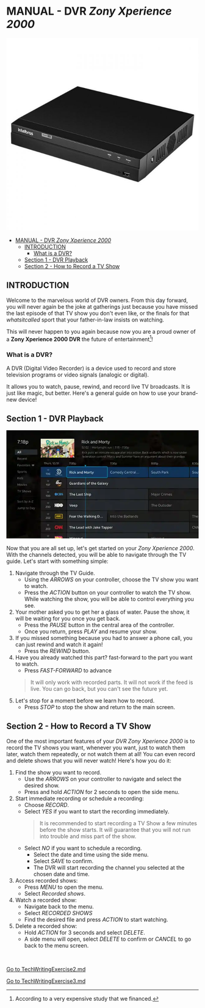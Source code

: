 # MANUAL - DVR *Zony Xperience 2000*
![Your brand-new Zony Xperience 2000](img/dvr.jpg)

- [MANUAL - DVR *Zony Xperience 2000*](#manual---dvr-zony-xperience-2000)
  - [INTRODUCTION](#introduction)
    - [What is a DVR?](#what-is-a-dvr)
  - [Section 1 - DVR Playback](#section-1---dvr-playback)
  - [Section 2 - How to Record a TV Show](#section-2---how-to-record-a-tv-show)


## INTRODUCTION
Welcome to the marvelous world of DVR owners. From this day forward, you will never again be the joke at gatherings just because you have missed the last episode of that TV show you don't even like, or the finals for that *whatsitcalled* sport that your father-in-law insists on watching.

This will never happen to you again because now you are a proud owner of a **Zony Xperience 2000 DVR** the future of entertainment[^1]!

[^1]: According to a very expensive study that we financed.


### What is a DVR?
A DVR (Digital Video Recorder) is a device used to record and store television programs or video signals (analogic or digital). 

It allows you to watch, pause, rewind, and record live TV broadcasts. It is just like magic, but better. Here's a general guide on how to use your brand-new device!


## Section 1 - DVR Playback
![The TV Guide Screen with all the channels and programs that you will be able to record.](img/screen.webp)

Now that you are all set up,
let's get started on your *Zony Xperience 2000*.
With the channels detected, you will be able to navigate through the TV guide. Let's start with something simple:

1. Navigate through the TV Guide.
   *  Using the *ARROWS* on your controller, choose the TV show you want to watch.
   * Press the *ACTION* button on your controller to watch the TV show. While watching the show, you will be able to control everything you see.
1. Your mother asked you to get her a glass of water. Pause the show, it will be waiting for you once you get back.
   * Press the *PAUSE* button in the central area of the controller.
   * Once you return, press *PLAY* and resume your show.
1. If you missed something because you had to answer a phone call, you can just rewind and watch it again!
   * Press the *REWIND* button.
1. Have you already watched this part? fast-forward to the part you want to watch.
     * Press *FAST-FORWARD* to advance
      > It will only work with recorded parts. It will not work if the feed is live. You can go back, but you can't see the future yet.
1. Let's stop for a moment before we learn how to record.
   * Press *STOP* to stop the show and return to the main screen.


## Section 2 - How to Record a TV Show
One of the most important features of your *DVR Zony Xperience 2000* is to record the TV shows you want, whenever you want, just to watch them later, watch them repeatedly, or not watch them at all! You can even record and delete shows that you will never watch! Here's how you do it:
1. Find the show you want to record.
   * Use the *ARROWS* on your controller to navigate and select the desired show.
   * Press and hold *ACTION* for 2 seconds to open the side menu.
1. Start immediate recording or schedule a recording:
   * Choose *RECORD*.
   * Select *YES* if you want to start the recording immediately.
     >It is recommended to start recording a TV Show a few minutes before the show starts. It will guarantee that you will not run into trouble and miss part of the show.
   * Select *NO* if you want to schedule a recording. 
     * Select the date and time using the side menu.
     * Select *SAVE* to confirm.
     * The DVR will start recording the channel you selected at the chosen date and time.
1. Access recorded shows:
   * Press *MENU* to open the menu.
   * Select *Recorded shows*.
1. Watch a recorded show:
   * Navigate back to the menu.
   * Select *RECORDED SHOWS*
   * Find the desired file and press *ACTION* to start watching.
1. Delete a recorded show:
   * Hold *ACTION* for 3 seconds and select *DELETE*.
    * A side menu will open, select *DELETE* to confirm or *CANCEL* to go back to the menu screen.

<br>

[Go to TechWritingExercise2.md](../TechWritingExercise2/TechWritingExercise2.md)

[Go to TechWritingExercise3.md](../TechWritingExercise3/TechWritingExercise3.md)
